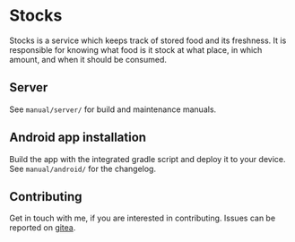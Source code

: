 # Stocks

Stocks is a service which keeps track of stored food and its freshness. It
is responsible for knowing what food is it stock at what place, in which amount,
and when it should be consumed.

## Server

See `manual/server/` for build and maintenance manuals.

## Android app installation

Build the app with the integrated gradle script and deploy it to your device.
See `manual/android/` for the changelog.

## Contributing

Get in touch with me, if you are interested in contributing. Issues can be
reported on [gitea](https://j.njsm.de/git/veenj/stocks/issues/).


